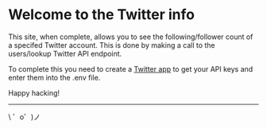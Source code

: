Welcome to the Twitter info 
=========================

This site, when complete, allows you to see the following/follower count of a specifed Twitter account. This is done by making a call to the users/lookup Twitter API endpoint.

To complete this you need to create a [Twitter app](https://apps.twitter.com/) to get your API keys and enter them into the .env file. 


Happy hacking!

-------------------

\ ゜o゜)ノ